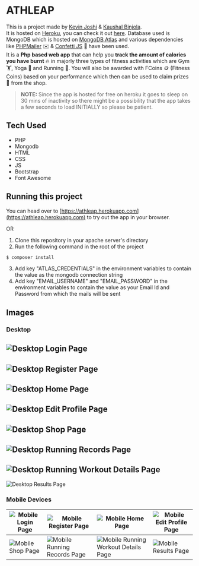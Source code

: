 # ATHLEAP

This is a project made by [Kevin Joshi](https://github.com/KevinJ-hub) & [Kaushal Binjola](https://github.com/KaushalBinjola).  
It is hosted on [Heroku](https://www.heroku.com), you can check it out [here](https://athleap.herokuapp.com). Database used is MongoDB which is hosted on [MongoDB Atlas](https://www.mongodb.com/atlas/database) and various dependencies like [PHPMailer](https://github.com/PHPMailer/PHPMailer) ✉️ & [Confetti JS](https://github.com/Agezao/confetti-js) 🎊 have been used.  
It is a **Php based web app** that can help you **track the amount of calories you have burnt** 🔥 in majorly three types of fitness activities which are Gym 🏋️, Yoga 🧘 and Running 🏃. You will also be awarded with FCoins 🪙 (Fitness Coins) based on your performance which then can be used to claim prizes 🎁 from the shop.  

> **NOTE:** Since the app is hosted for free on heroku it goes to sleep on 30 mins of inactivity so there might be a possibility that the app takes a few seconds to load INITIALLY so please be patient.  

## Tech Used

- PHP
- Mongodb
- HTML
- CSS
- JS
- Bootstrap
- Font Awesome

## Running this project

You can head over to [https://athleap.herokuapp.com](https://athleap.herokuapp.com) to try out the app in your browser.  

OR  

1. Clone this repository in your apache server's directory
2. Run the following command in the root of the project

```sh
$ composer install
```

3. Add key "ATLAS_CREDENTIALS" in the environment variables to contain the value as the mongodb connection string
4. Add key "EMAIL_USERNAME" and "EMAIL_PASSWORD" in the environment variables to contain the value as your Email Id and Password from which the mails will be sent

## Images

### Desktop

![Desktop Login Page](screenshots/ss1.png)
---
![Desktop Register Page](screenshots/ss2.png)
---
![Desktop Home Page](screenshots/ss3.png)
---
![Desktop Edit Profile Page](screenshots/ss4.png)
---
![Desktop Shop Page](screenshots/ss5.png)
---
![Desktop Running Records Page](screenshots/ss6.png)
---
![Desktop Running Workout Details Page](screenshots/ss7.png)
---
![Desktop Results Page](screenshots/ss8.png)


### Mobile Devices

| ![Mobile Login Page](screenshots/ss9.png) | ![Mobile Register Page](screenshots/ss10.png) | ![Mobile Home Page](screenshots/ss11.png) | ![Mobile Edit Profile Page](screenshots/ss12.png) |
|---|---|---|---|
| ![Mobile Shop Page](screenshots/ss13.png) | ![Mobile Running Records Page](screenshots/ss14.png) | ![Mobile Running Workout Details Page](screenshots/ss15.png) | ![Mobile Results Page](screenshots/ss16.png) |
